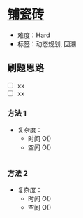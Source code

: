 # [铺瓷砖](https://leetcode-cn.com/problems/tiling-a-rectangle-with-the-fewest-squares/)

- 难度：Hard
- 标签：动态规划, 回溯

## 刷题思路

- [ ] xx
- [ ] xx

### 方法 1

- 复杂度：
    - 时间 O()
    - 空间 O()

``` js

```

### 方法 2

- 复杂度：
    - 时间 O()
    - 空间 O()

``` js

```
